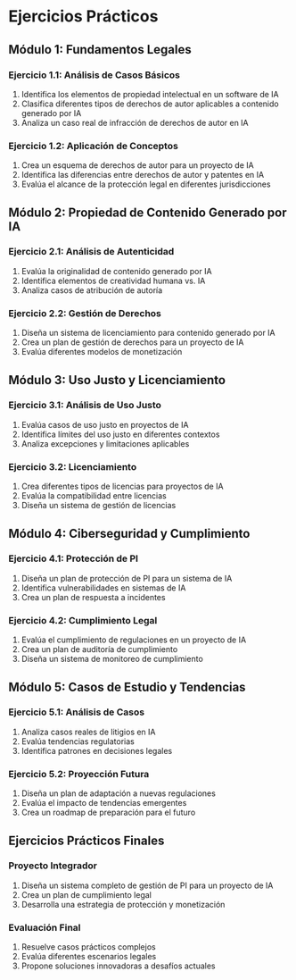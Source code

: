 # Ejercicios Prácticos

## Módulo 1: Fundamentos Legales

### Ejercicio 1.1: Análisis de Casos Básicos

1. Identifica los elementos de propiedad intelectual en un software de IA
2. Clasifica diferentes tipos de derechos de autor aplicables a contenido generado por IA
3. Analiza un caso real de infracción de derechos de autor en IA

### Ejercicio 1.2: Aplicación de Conceptos

1. Crea un esquema de derechos de autor para un proyecto de IA
2. Identifica las diferencias entre derechos de autor y patentes en IA
3. Evalúa el alcance de la protección legal en diferentes jurisdicciones

## Módulo 2: Propiedad de Contenido Generado por IA

### Ejercicio 2.1: Análisis de Autenticidad

1. Evalúa la originalidad de contenido generado por IA
2. Identifica elementos de creatividad humana vs. IA
3. Analiza casos de atribución de autoría

### Ejercicio 2.2: Gestión de Derechos

1. Diseña un sistema de licenciamiento para contenido generado por IA
2. Crea un plan de gestión de derechos para un proyecto de IA
3. Evalúa diferentes modelos de monetización

## Módulo 3: Uso Justo y Licenciamiento

### Ejercicio 3.1: Análisis de Uso Justo

1. Evalúa casos de uso justo en proyectos de IA
2. Identifica límites del uso justo en diferentes contextos
3. Analiza excepciones y limitaciones aplicables

### Ejercicio 3.2: Licenciamiento

1. Crea diferentes tipos de licencias para proyectos de IA
2. Evalúa la compatibilidad entre licencias
3. Diseña un sistema de gestión de licencias

## Módulo 4: Ciberseguridad y Cumplimiento

### Ejercicio 4.1: Protección de PI

1. Diseña un plan de protección de PI para un sistema de IA
2. Identifica vulnerabilidades en sistemas de IA
3. Crea un plan de respuesta a incidentes

### Ejercicio 4.2: Cumplimiento Legal

1. Evalúa el cumplimiento de regulaciones en un proyecto de IA
2. Crea un plan de auditoría de cumplimiento
3. Diseña un sistema de monitoreo de cumplimiento

## Módulo 5: Casos de Estudio y Tendencias

### Ejercicio 5.1: Análisis de Casos

1. Analiza casos reales de litigios en IA
2. Evalúa tendencias regulatorias
3. Identifica patrones en decisiones legales

### Ejercicio 5.2: Proyección Futura

1. Diseña un plan de adaptación a nuevas regulaciones
2. Evalúa el impacto de tendencias emergentes
3. Crea un roadmap de preparación para el futuro

## Ejercicios Prácticos Finales

### Proyecto Integrador

1. Diseña un sistema completo de gestión de PI para un proyecto de IA
2. Crea un plan de cumplimiento legal
3. Desarrolla una estrategia de protección y monetización

### Evaluación Final

1. Resuelve casos prácticos complejos
2. Evalúa diferentes escenarios legales
3. Propone soluciones innovadoras a desafíos actuales
